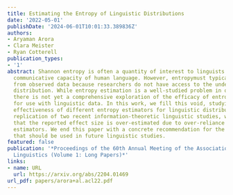 ```yaml
---
title: Estimating the Entropy of Linguistic Distributions
date: '2022-05-01'
publishDate: '2024-06-01T10:01:33.389836Z'
authors:
- Aryaman Arora
- Clara Meister
- Ryan Cotterell
publication_types:
- '1'
abstract: Shannon entropy is often a quantity of interest to linguists studying the
  communicative capacity of human language. However, entropymust typically be estimated
  from observed data because researchers do not have access to the underlying probability
  distribution. While entropy estimation is a well-studied problem in other fields,
  there is not yet a comprehensive exploration of the efficacy of entropy estimators
  for use with linguistic data. In this work, we fill this void, studying the empirical
  effectiveness of different entropy estimators for linguistic distributions. In a
  replication of two recent information-theoretic linguistic studies, we find evidence
  that the reported effect size is over-estimated due to over-reliance on poor entropy
  estimators. We end this paper with a concrete recommendation for the entropy estimators
  that should be used in future linguistic studies.
featured: false
publication: '*Proceedings of the 60th Annual Meeting of the Association for Computational
  Linguistics (Volume 1: Long Papers)*'
links:
- name: URL
  url: https://arxiv.org/abs/2204.01469
url_pdf: papers/arora+al.acl22.pdf
---
```


